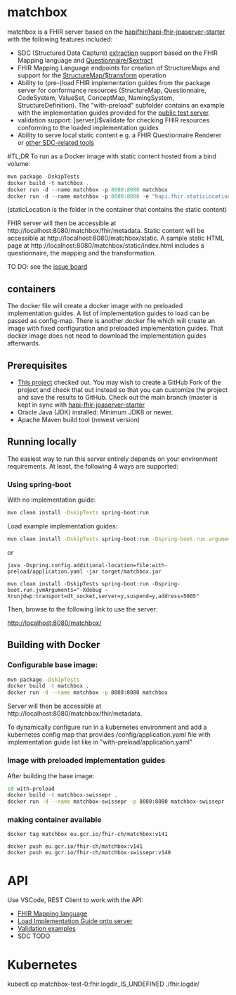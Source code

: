 # matchbox 

matchbox is a FHIR server based on the [hapifhir/hapi-fhir-jpaserver-starter](https://github.com/hapifhir/hapi-fhir-jpaserver-starter) with the following features included:
- SDC (Structured Data Capture) [extraction](https://build.fhir.org/ig/HL7/sdc/extraction.html#map-extract) support based on the FHIR Mapping language and [Questionnaire/$extract](http://build.fhir.org/ig/HL7/sdc/OperationDefinition-QuestionnaireResponse-extract.html)
- FHIR Mapping Language endpoints for creation of StructureMaps and support for the [StructureMap/$transform](https://www.hl7.org/fhir/operation-structuremap-transform.html) operation
- Ability to (pre-)load FHIR implementation guides from the package server for conformance resources (StructureMap, Questionnaire, CodeSystem, ValueSet, ConceptMap, NamingSystem, StructureDefinition). The "with-preload" subfolder contains an example with the implementation guides provided for the [public test server](https://test.ahdis.ch/matchbox/fhir).
- validation support: [server]/$validate for checking FHIR resources conforming to the loaded implementation guides
- Ability to serve local static content e.g. a FHIR Questionnaire Renderer or [other SDC-related tools](https://confluence.hl7.org/display/FHIRI/SDC+Implementations)

#TL;DR
To run as a Docker image with static content hosted from a bind volume:
```powershell
mvn package -DskipTests
docker build -t matchbox .
docker run -d --name matchbox -p 8080:8080 matchbox
docker run -d --name matchbox -p 8080:8080 -e "hapi.fhir.staticLocation: file:/static/" -v $PWD/static:/static matchbox
```
(staticLocation is the folder in the container that contains the static content)


FHIR server will then be accessible at http://localhost:8080/matchbox/fhir/metadata. 
Static content will be accessible at http://localhost:8080/matchbox/static. A sample static HTML page at http://localhost:8080/matchbox/static/index.html includes a questionnaire, the mapping and the transformation.

TO DO: see the [issue board](https://github.com/hl7-be/matchbox/projects/1)




## containers

The docker file will create a docker image with no preloaded implementation guides. A list of implementation guides to load can be passed as config-map.
There is another docker file which will create an image with fixed configuration and preloaded implementation guides.  That docker image does not need to download the implementation guides afterwards.


## Prerequisites

- [This project](https://github.com/ahdis/matchbox) checked out. You may wish to create a GitHub Fork of the project and check that out instead so that you can customize the project and save the results to GitHub. Check out the main branch (master is kept in sync with [hapi-fhir-jpaserver-starter](https://github.com/hapifhir/hapi-fhir-jpaserver-starter)
- Oracle Java (JDK) installed: Minimum JDK8 or newer.
- Apache Maven build tool (newest version)

## Running locally

The easiest way to run this server entirely depends on your environment requirements. At least, the following 4 ways are supported:

### Using spring-boot

With no implementation guide:
```bash
mvn clean install -DskipTests spring-boot:run
```
Load example implementation guides:
```bash
mvn clean install -DskipTests spring-boot:run -Dspring-boot.run.arguments=--spring.config.additional-location=file:with-preload/application.yaml
```
or
```
java -Dspring.config.additional-location=file:with-preload/application.yaml -jar target/matchbox.jar
```

```
mvn clean install -DskipTests spring-boot:run -Dspring-boot.run.jvmArguments="-Xdebug -Xrunjdwp:transport=dt_socket,server=y,suspend=y,address=5005"
```


Then, browse to the following link to use the server:

[http://localhost:8080/matchbox/](http://localhost:8080/matchbox/)

## Building with Docker

### Configurable base image:

```bash
mvn package -DskipTests
docker build -t matchbox .
docker run -d --name matchbox -p 8080:8080 matchbox
```
Server will then be accessible at http://localhost:8080/matchbox/fhir/metadata. 

To dynamically configure run in a kubernetes environment and add a kubernetes config map that provides /config/application.yaml file with implementation guide list like in "with-preload/application.yaml" 

### Image with preloaded implementation guides

After building the base image:
```bash
cd with-preload
docker build -t matchbox-swissepr .
docker run -d --name matchbox-swissepr -p 8080:8080 matchbox-swissepr
```

### making container available
```
docker tag matchbox eu.gcr.io/fhir-ch/matchbox:v141

docker push eu.gcr.io/fhir-ch/matchbox:v141
docker push eu.gcr.io/fhir-ch/matchbox-swissepr:v140
```

API
===

Use VSCode, REST Client to work with the API:
- [FHIR Mapping language](fml.http)
- [Load Implementation Guide onto server](ig.http)
- [Validation examples](validation-igexamples.http)
- SDC TODO


Kubernetes
==========

kubectl cp matchbox-test-0:fhir.logdir_IS_UNDEFINED ./fhir.logdir/